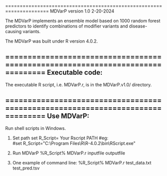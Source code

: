 =====================================================================
MDVarP version 1.0 2-20-2024

The MDVarP implements an ensemble model based on 1000 random forest predictors 
to identify combinations of modifier variants and disease-causing variants. 

The MDVarP was built under R version 4.0.2.

===============================================================================
Executable code:
------------------------------------------------------------------------------
The executable R script, i.e. MDVarP.r, is in the MDVarP.v1.0/ directory.

===============================================================================
Use MDVarP:
------------------------------------------------------------------------------
 
Run shell scripts in Windows.

1. Set path
set R_Script= Your Rscript PATH
#eg:   
#set R_Script="C:\Program Files\R\R-4.0.2\bin\RScript.exe"

2. Run MDVarP
%R_Script% MDVarP.r inputfile outputfile

3. One example of command line:
%R_Script% MDVarP.r test_data.txt test_pred.tsv 
